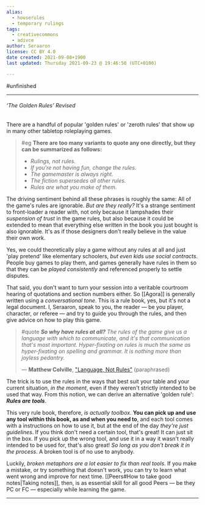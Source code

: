 ```yaml
---
alias:
  - houserules
  - temporary rulings
tags:
  - creativecommons
  - adivce
author: Seraaron
license: CC BY 4.0
date created: 2021-09-08+1900
last updated: Thursday 2021-09-23 @ 19:46:50 (UTC+0100)

---
```


#unfinished

---

###### ‘The Golden Rules’ Revised

There are a handful of popular 'golden rules' or 'zeroth rules' that show up in many other tabletop roleplaying games.

> #eg
> **There are too many variants to quote any one directly, but they can be summarized as follows:**
>
> -   _Rulings, not rules._
> -   _If you're not having fun, change the rules._
> -   _The gamemaster is always right._
> -   _The fiction supersedes all other rules._
> -   _Rules are what you make of them._

The driving sentiment behind all these phrases is roughly the same: All of the game's rules are ignorable. _But are they really?_ It's a strange sentiment to front-loader a reader with, not only because it lampshades their _suspension of trust_ in the game rules, but also because it could be extended to mean that everything else written in the book you just bought is also ignorable. It's as if those designers don't really believe in the value their own work.

Yes, we could theoretically play a game without any rules at all and just 'play pretend' like elementary schoolers, _but even kids use social contracts_. People buy games to play them, and games generally have rules in them so that they can be _played consistently_ and referenced properly to settle disputes.

That said, you don't want to turn your session into a veritable courtroom hearing of quotations and section numbers either. So [[Agora]] is generally written using a _conversational tone_. This is a rule book, yes, but it's not a legal document. I, Seraaron, speak to you, the reader — be you player, character, or referee — and try to guide you through the rules, and then give advice on how to play this game.

> #quote
> _**So why have rules at all?**_
> _The rules of the game give us a language with which to communicate, and it's that communication that's most important. Hyper-fixating on rules is much the same as hyper-fixating on spelling and grammar. It is nothing more than joyless pedantry._
>
> — **Matthew Colville**, ["Language, Not Rules"](https://www.youtube.com/watch?v=OIkwABECfR0) (paraphrased)

The trick is to use the rules in the ways that best suit your table and your current situation, _in the moment_, even if they weren't strictly intended to be used that way. From this notion, we can derive an alternative 'golden rule': _**Rules are tools**_.

This very rule book, therefore, _is actually toolbox_. **You can pick up and use any tool within this book, as and when you need to**, and each tool comes with a instructions on how to use it, but at the end of the day _they're just guidelines_. If you think don't need a certain tool, that's great! It can just sit in the box. If you pick up the wrong tool, and use it in a way it wasn't really intended to be used for, that's also great! _So long as you don't break it in the process_. A broken tool is of no use to anybody.

Luckily, _broken metaphors are a lot easier to fix than real tools_. If you make a mistake, or try something that doesn't work, you can try to learn what went wrong and improve for next time. [[Peers#How to take good notes|Taking notes]], then, is as essential skill for all good Peers — be they PC or FC — especially while learning the game.

---
